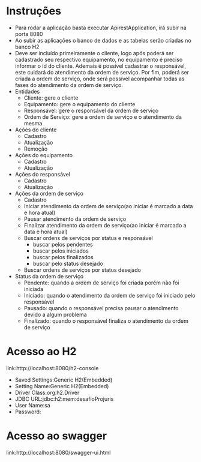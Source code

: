# Instruções 
* Para rodar a aplicação basta executar ApirestApplication, irá subir na porta 8080
* Ao subir as aplicações o banco de dados e as tabelas serão criadas no banco H2
* Deve ser incluído primeiramente o cliente, logo após poderá ser cadastrado seu respectivo equipamento, no equipamento é preciso informar o  id do cliente. Ademais é possível 
cadastrar o responsável, este cuidará do atendimento da ordem de serviço. Por fim, poderá ser criada a ordem de serviço, onde será possível acompanhar todas as fases do atendimento
da ordem de serviço. 
* Entidades
  * Cliente: gere o cliente
  * Equipamento: gere o equipamento do cliente
  * Responsável: gere o responsável da ordem de serviço
  * Ordem de Serviço: gere a ordem de serviço e o atendimento da mesma
* Ações do cliente
  * Cadastro
  * Atualização
  * Remoção
* Ações do equipamento 
  * Cadastro
  * Atualização
* Ações do responsável
  * Cadastro
  * Atualização
* Ações da ordem de serviço
  * Cadastro
  * Iniciar atendimento da ordem de serviço(ao iniciar é marcado a data e hora atual)
  * Pausar atendimento da ordem de serviço
  * Finalizar atendimento da ordem de serviço(ao iniciar é marcado a data e hora atual)
  * Buscar ordens de serviços por status e responsável
    * buscar pelos pendentes
    * buscar pelos iniciados
    * buscar pelos finalizados
    * buscar pelo status desejado
  * Buscar ordens de serviços por status desejado
* Status da ordem de serviço
  * Pendente: quando a ordem de serviço foi criada porém não foi iniciada
  * Iniciado: quando o atendimento da ordem de serviço foi iniciado pelo responsável
  * Pausado: quando o responsável precisa pausar o atendimento devido a algum problema
  * Finalizado: quando o responsável finaliza o atendimento da ordem de serviço
  
 # Acesso ao H2
 link:http://localhost:8080/h2-console
 * Saved Settings:Generic H2(Embedded)
 * Setting Name:Generic H2(Embedded)
 * Driver Class:org.h2.Driver
 * JDBC URL:jdbc:h2:mem:desafioProjuris
 * User Name:sa
 * Password:
 
 # Acesso ao swagger
 link:http://localhost:8080/swagger-ui.html


